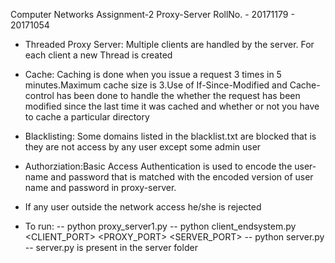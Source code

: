 Computer Networks Assignment-2 
Proxy-Server
RollNo. - 20171179
	- 20171054


- Threaded Proxy Server: Multiple clients are handled by the server. For each client a new Thread is created

- Cache: Caching is done when you issue a request 3 times in 5 minutes.Maximum cache size is 3.Use of If-Since-Modified and Cache-control has been done to handle the whether the request has been modified since the last time it was cached and whether or not you have to cache a particular directory 

- Blacklisting: Some domains listed in the blacklist.txt are blocked that is they are not access by any user except some admin user

- Authorziation:Basic Access Authentication is used to encode the user-name and password that is matched with the encoded version of user name and password in proxy-server.

- If any user outside the network access he/she is rejected



- To run:
 -- python proxy_server1.py 
 -- python client_endsystem.py <CLIENT_PORT> <PROXY_PORT> <SERVER_PORT>
 -- python server.py <SERVER PORT> 
 -- server.py is present in the server folder
